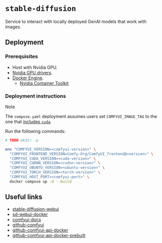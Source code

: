 # `stable-diffusion`

Service to interact with locally deployed GenAI models that work with images.

## Deployment

### Prerequisites

- Host with Nvidia GPU.
- [Nvidia GPU drivers](../../system-setup/graphics.md#nvidia).
- [Docker Engine](../../system-setup/toolchains/docker/README.md).
  - [Nvidia Container Toolkit](../../system-setup/toolchains/docker/README.md#nvidia-contianer-toolkit)

### Deployment instructions

> [!NOTE]
>
> The `compose.yaml` deployment assumes users set `COMFYUI_IMAGE_TAG` to the one that [includes `cuda`][github-comfyui-api-docker-prebuilt].

Run the following commands:

```bash
# TODO mkdir -p

env "COMFYUI_VERSION=<comfyui-version>" \
  "COMFYUI_FRONTEND_VERSION=Comfy-Org/ComfyUI_frontend@<version>" \
  "COMFYUI_CUDA_VERSION=<cuda-version>" \
  "COMFYUI_CUDNN_VERSION=<cudnn-version>" \
  "COMFYUI_UBUNTU_VERSION=<ubuntu-version>" \
  "COMFYUI_TORCH_VERSION=<torch-version>" \
  "COMFYUI_HOST_PORT=<comfyui-port>" \
  docker compose up -d --build
```

## Useful links

- [stable-diffusion-webui][stable-diffusion-webui]
- [sd-webui-docker][sd-webui-docker]
- [comfyui-docs][comfyui-docs]
- [github-comfyui][github-comfyui]
- [github-comfyui-api-docker][github-comfyui-api-docker]
- [github-comfyui-api-docker-prebuilt][github-comfyui-api-docker-prebuilt]

[stable-diffusion-webui]: https://github.com/AUTOMATIC1111/stable-diffusion-webui
[sd-webui-docker]: https://github.com/neggles/sd-webui-docker
[comfyui-docs]: https://docs.comfy.org
[github-comfyui]: https://github.com/comfyanonymous/ComfyUI
[github-comfyui-api-docker]: https://github.com/SaladTechnologies/comfyui-api
[github-comfyui-api-docker-prebuilt]: https://github.com/SaladTechnologies/comfyui-api?tab=readme-ov-file#prebuilt-docker-images
